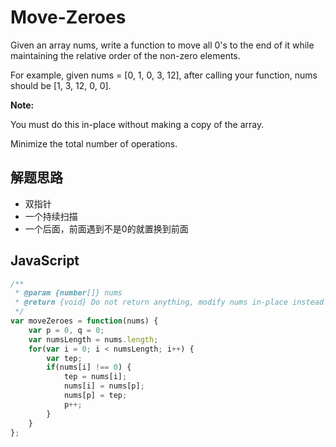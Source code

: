 # Move-Zeroes

Given an array nums, write a function to move all 0's to the end of it while maintaining the relative order of the non-zero elements.

For example, given nums = [0, 1, 0, 3, 12], after calling your function, nums should be [1, 3, 12, 0, 0].

**Note:**

You must do this in-place without making a copy of the array.

Minimize the total number of operations.

## 解题思路

* 双指针
* 一个持续扫描
* 一个后面，前面遇到不是0的就置换到前面

## JavaScript

``` javascript
/**
 * @param {number[]} nums
 * @return {void} Do not return anything, modify nums in-place instead.
 */
var moveZeroes = function(nums) {
    var p = 0, q = 0;
    var numsLength = nums.length;
    for(var i = 0; i < numsLength; i++) {
        var tep;
        if(nums[i] !== 0) {
            tep = nums[i];
            nums[i] = nums[p];
            nums[p] = tep;
            p++;
        }
    }
};
```
